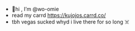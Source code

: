 - 👋hi , I’m @wo-omie
- read my carrd https://kujojos.carrd.co/
- tbh vegas sucked whyd i live there for so long ☠️
